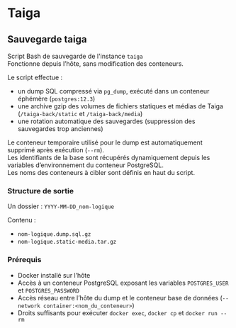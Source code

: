 # Taiga

## Sauvegarde taiga

Script Bash de sauvegarde de l'instance `taiga`  
Fonctionne depuis l’hôte, sans modification des conteneurs.

Le script effectue :
- un dump SQL compressé via `pg_dump`, exécuté dans un conteneur éphémère (`postgres:12.3`)
- une archive gzip des volumes de fichiers statiques et médias de Taiga (`/taiga-back/static` et `/taiga-back/media`)
- une rotation automatique des sauvegardes (suppression des sauvegardes trop anciennes)

Le conteneur temporaire utilisé pour le dump est automatiquement supprimé après exécution (`--rm`).  
Les identifiants de la base sont récupérés dynamiquement depuis les variables d’environnement du conteneur PostgreSQL.  
Les noms des conteneurs à cibler sont définis en haut du script.

### Structure de sortie

Un dossier : `YYYY-MM-DD_nom-logique`

Contenu :
- `nom-logique.dump.sql.gz`
- `nom-logique.static-media.tar.gz`

### Prérequis

- Docker installé sur l’hôte  
- Accès à un conteneur PostgreSQL exposant les variables `POSTGRES_USER` et `POSTGRES_PASSWORD`  
- Accès réseau entre l’hôte du dump et le conteneur base de données (`--network container:<nom_du_conteneur>`)  
- Droits suffisants pour exécuter `docker exec`, `docker cp` et `docker run --rm`
